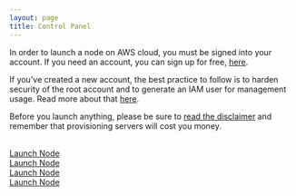 ```yaml
---
layout: page
title: Control Panel
---
```


In order to launch a node on AWS cloud, you must be signed into your account. If you need an account, you can sign up for free, <a href='https://aws.amazon.com/free/' target='_blank'>here</a>.

If you've created a new account, the best practice to follow is to harden security of the root account and to generate an IAM user for management usage. Read more about that [here](https://docs.aws.amazon.com/IAM/latest/UserGuide/best-practices.html).

Before you launch anything, please be sure to <a href="{{ site.baseurl }}/about/">read the disclaimer</a> and remember that provisioning servers will cost you money.<br /><br />

<div class="back">
  <a target='_blank' href='https://console.aws.amazon.com/cloudformation/home?region=us-west-2#/stacks/new?stackName={{ site.stack_name }}&templateURL={{ site.url }}{{ site.baseurl }}/public/monero_node_deploy.yml'/>
    <div class="button_base b07_3d_double_roll">
        <div>Launch Node</div>
        <div>Launch Node</div>
        <div>Launch Node</div>
        <div>Launch Node</div>
    </div>
  </a>
</div>
